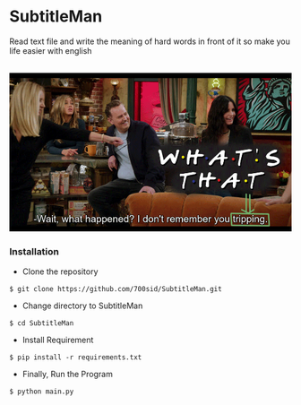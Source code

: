 # SubtitleMan
 Read text file and write the meaning of hard words in front of it so make you life easier with english
 
<br />
<img src="image/demo.gif">

### Installation

- Clone the repository
```
$ git clone https://github.com/700sid/SubtitleMan.git
```

- Change directory to SubtitleMan
```
$ cd SubtitleMan
```

- Install Requirement
```
$ pip install -r requirements.txt
```

- Finally, Run the Program
```
$ python main.py
```